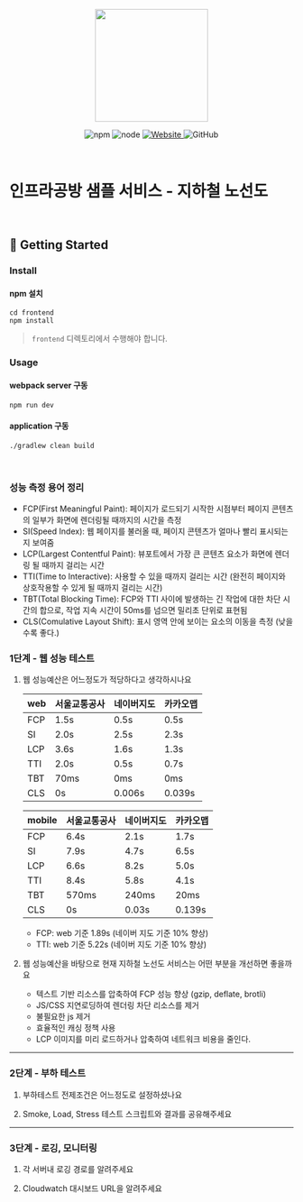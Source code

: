 <p align="center">
    <img width="200px;" src="https://raw.githubusercontent.com/woowacourse/atdd-subway-admin-frontend/master/images/main_logo.png"/>
</p>
<p align="center">
  <img alt="npm" src="https://img.shields.io/badge/npm-%3E%3D%205.5.0-blue">
  <img alt="node" src="https://img.shields.io/badge/node-%3E%3D%209.3.0-blue">
  <a href="https://edu.nextstep.camp/c/R89PYi5H" alt="nextstep atdd">
    <img alt="Website" src="https://img.shields.io/website?url=https%3A%2F%2Fedu.nextstep.camp%2Fc%2FR89PYi5H">
  </a>
  <img alt="GitHub" src="https://img.shields.io/github/license/next-step/atdd-subway-service">
</p>

<br>

# 인프라공방 샘플 서비스 - 지하철 노선도

<br>

## 🚀 Getting Started

### Install
#### npm 설치
```
cd frontend
npm install
```
> `frontend` 디렉토리에서 수행해야 합니다.

### Usage
#### webpack server 구동
```
npm run dev
```
#### application 구동
```
./gradlew clean build
```
<br>

### 성능 측정 용어 정리
- FCP(First Meaningful Paint): 페이지가 로드되기 시작한 시점부터 페이지 콘텐츠의 일부가 화면에 렌더링될 때까지의 시간을 측정
- SI(Speed Index): 웹 페이지를 불러올 때, 페이지 콘텐츠가 얼마나 빨리 표시되는지 보여줌
- LCP(Largest Contentful Paint): 뷰포트에서 가장 큰 콘텐츠 요소가 화면에 렌더링 될 때까지 걸리는 시간
- TTI(Time to Interactive): 사용할 수 있을 때까지 걸리는 시간 (완전히 페이지와 상호작용할 수 있게 될 때까지 걸리는 시간)
- TBT(Total Blocking Time): FCP와 TTI 사이에 발생하는 긴 작업에 대한 차단 시간의 합으로, 작업 지속 시간이 50ms를 넘으면 밀리초 단위로 표현됨
- CLS(Comulative Layout Shift): 표시 영역 안에 보이는 요소의 이동을 측정 (낮을수록 좋다.)



### 1단계 - 웹 성능 테스트
1. 웹 성능예산은 어느정도가 적당하다고 생각하시나요

   | web | 서울교통공사 | 네이버지도 | 카카오맵 |
   |-----|--------------|------------|----------|
   | FCP | 1.5s          | 0.5s        | 0.5s      |
   | SI  | 2.0s          | 2.5s        | 2.3s      |
   | LCP | 3.6s          | 1.6s        | 1.3s      |
   | TTI | 2.0s          | 0.5s        | 0.7s      |
   | TBT | 70ms          | 0ms         | 0ms       |
   | CLS | 0s            | 0.006s      | 0.039s    |

   | mobile | 서울교통공사 | 네이버지도 | 카카오맵 |
   |-----|--------------|------------|----------|
   | FCP | 6.4s          | 2.1s        | 1.7s      |
   | SI  | 7.9s          | 4.7s        | 6.5s      |
   | LCP | 6.6s          | 8.2s        | 5.0s      |
   | TTI | 8.4s          | 5.8s        | 4.1s      |
   | TBT | 570ms         | 240ms       | 20ms      |
   | CLS | 0s            | 0.03s       | 0.139s    |

   - FCP: web 기준 1.89s (네이버 지도 기준 10% 향상)
   - TTI: web 기준 5.22s (네이버 지도 기준 10% 향상)


2. 웹 성능예산을 바탕으로 현재 지하철 노선도 서비스는 어떤 부분을 개선하면 좋을까요
   - 텍스트 기반 리소스를 압축하여 FCP 성능 향상 (gzip, deflate, brotli)
   - JS/CSS 지연로딩하여 렌더링 차단 리소스를 제거
   - 불필요한 js 제거
   - 효율적인 캐싱 정책 사용
   - LCP 이미지를 미리 로드하거나 압축하여 네트워크 비용을 줄인다.

---

### 2단계 - 부하 테스트 
1. 부하테스트 전제조건은 어느정도로 설정하셨나요

2. Smoke, Load, Stress 테스트 스크립트와 결과를 공유해주세요

---

### 3단계 - 로깅, 모니터링
1. 각 서버내 로깅 경로를 알려주세요

2. Cloudwatch 대시보드 URL을 알려주세요
